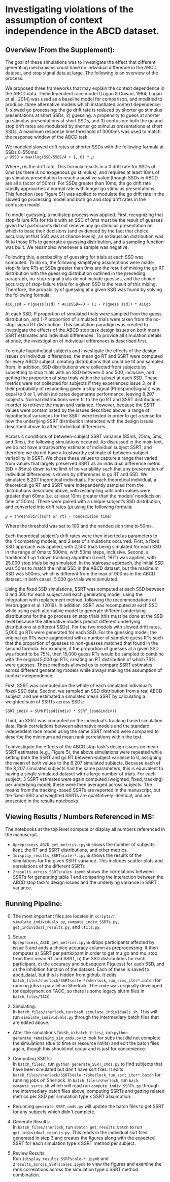 # Investigating violations of the assumption of context independence in the ABCD dataset.

## Overview (From the Supplement):

The goal of these simulations was to investigate the effect that different generating mechanisms could have on individual difference in the ABCD dataset, and stop signal data at large. The following is an overview of the process. 

We proposed three frameworks that may explain the context dependence in the ABCD data. Theindependent race model (Logan & Cowan, 1984; Logan et al., 2014) was used as a baseline model for comparison, and modified to produce .three alternative models which instantiated context dependence: 1) slowed go processing: the go drift rate is reduced by shorter go stimulus presentations at short SSDs, 2) guessing: a propensity to guess at shorter go stimulus presentations at short SSDs, and 3) confusion: both the go and stop drift rates are modulated by shorter go stimulus presentations at short SSDs. A maximum response time threshold of 3000ms was used to match the response window of the ABCD task.

We modeled slowed drift rates at shorter SSDs with the following formula at SSDs 0-550ms:  
```𝜇 @SSD = max(log(SSD/550)/4 + 1, 0) * 𝜇 ```

Where 𝜇 is the drift rate. This formula results in a 0 drift rate for SSDs of 0ms (as there is no exogenous go stimulus), and requires at least 10ms of go stimulus presentation to reach a positive value (though SSDs in ABCD are all a factor of 50ms). For SSDs greater than 10ms, the go drift rate rapidly approaches a normal rate with longer go stimulus presentations. This function (see Figure S1) was applied to modulate the go drift rate in the slowed go processing model and both go and stop drift rates in the confusion model.

To model guessing, a multistep process was applied. First, recognizing that stop-failure RTs for trials with an SSD of 0ms must be the result of guesses given that participants did not receive any go stimulus presentation on which to base their decisions (and evidenced by the fact that choice accuracy at that SSD was at chance levels), an exGaussian distribution was fit to those RTs to generate a guessing distribution, and a sampling function was built. We resampled whenever a sample was negative.  

Following this, a probability of guessing for trials at each SSD was computed. To do so, the following simplifying assumptions were made: stop-failure RTs at SSDs greater than 0ms are the result of mixing the go RT distribution with the guessing distribution outlined in the preceding paragraph, no-stop-signal trials do not include guesses, and the choice accuracy of stop-failure trials for a given SSD is the result of this mixing. Therefore, the probability of guessing at a given SSD was found by solving the following formula:


```ACC_ssd = P(guess|ssd) * ACC@SSD==0 + (1 - P(guess|ssd)) * ACCgo```

At each SSD, P proportion of simulated trials were sampled from the guess distribution, and 1-P proportion of simulated trials were taken from the no-stop-signal RT distribution. This simulation paradigm was created to investigate the effects of the ABCD stop task design issues on both mean SSRT estimates and individual differences. To provide all simulation details at once, the investigation of individual differences is described first.

To create hypothetical subjects and investigate the effects of the design issues on individual differences, the mean go RT and SSRT were computed for every ABCD subject, creating distributions that could be fit and sampled from. In addition, SSD distributions were collected from subjects by subsetting to stop trials with an SSD between 0 and 500, inclusive, and getting the proportion of stop trials within the subset at each SSD. These metrics were not collected for subjects if they experienced issue 3, or if their probability of responding given a stop signal (P(respond|signal)) was equal to 0 or 1, which indicates degenerate performance, leaving 8,207 subjects. Normal distributions were fit to the go RT and SSRT distributions in order to retrieve the mean and variance. However, because the SSRT values were contaminated by the issues described above, a range of hypothetical variances for the SSRT were tested in order to get a sense for how the underlying SSRT distribution interacted with the design issues described above to affect individual differences.

Across 4 conditions of between-subject SSRT variance (85ms, 25ms, 5ms, and 0ms), the following simulations occured. As discussed in the main text, we do not have a trustworthy estimate of individual subject SSRT, and therefore we do not have a trustworthy estimate of between-subject variability in SSRT. We chose these values to capture a range that varied from values that largely preserved SSRT as an individual difference metric (SD = 85ms) down to the limit of no variability such that any preservation of individual differences is driven by differences in go RT and SSD. We simulated 8,207 theoretical individuals. For each theoretical individual, a theoretical go RT and SSRT were independently sampled from the distributions described above, with resampling until both values were greater than 60ms (i.e. at least 10ms greater than the models’ nondecision time of 50ms). These were paired with a unique subject’s SSD distribution, and converted into drift rates (𝜇) using the following formula:

```𝜇 = threshold/({ssrt or rt} - nondecision time)```

Where the threshold was set to 100 and the nondecision time to 50ms.

Each theoretical subject’s drift rates were then inserted as parameters to the 4 competing models, and 2 sets of simulations occurred. First, a fixed SSD approach was applied, with 2,500 trials being simulated for each SSD in the range of 0ms to 500ms, with 50ms steps, inclusive. Second, a traditional 1 up 1 down tracking algorithm (Levitt, 1971) was applied, with 25,000 stop trials being simulated. In the staircase approach, the initial SSD was 50ms to match the initial SSD in the ABCD dataset, but the maximum SSD was 500ms, which is different from the max of 900ms in the ABCD dataset. In both cases, 5,000 go trials were simulated. 

Using the fixed SSD simulations, SSRT was computed at each SSD between 0 and 500 for each subject and each generating model, using the integration with replacement method, following the recommendations of Verbruggen et al. (2019). In addition, SSRT was recomputed at each SSD while using each alternative model to generate different underlying distributions for the go process on stop trials (this must be done at the SSD level because the alternative models predict different underlying distributions at different SSDs). For the two models with slowed drift rates, 5,000 go RTs were generated for each SSD. For the guessing model, the original go RTs were augmented with a number of sampled guess RTs such that the proportion of guesses to non-guesses matched that found in the second formula. For example, if the proportion of guesses at a given SSD was found to be 75%, then 15,000 guess RTs would be sampled to combine with the original 5,000 go RTs, creating an RT distribution of which 75% were guesses. These methods allowed us to compare SSRT estimates across different generating models while always making the assumption of context independence. 

First, SSRT was computed on the whole of each simulated individual’s fixed-SSD data. Second, we sampled an SSD distribution from a real ABCD subject, and we estimated a simulated mean SSRT by calculating a weighted sum of SSRTs across SSDs: 

```SSRT_indiv = SUM(P(ssd|indiv) * SSRT_(ssd&indiv))```

Third, an SSRT was computed on the individual’s tracking based simulation data. Rank correlations between alternative models and the standard independent race model using the same SSRT method were compared to describe the minimum and mean rank correlations within the text.

To investigate the effects of the ABCD stop task’s design issues on mean SSRT estimates (e.g., Figure 5), the above simulations were repeated while setting both the SSRT and go RT between-subject variance to 0, assigning the mean of both values to the 8,207 simulated subjects. Because each of the 8,207 simulated subjects had the same parameters, this is equivalent to having a single simulated dataset with a large number of trials. For each subject, 3 SSRT estimates were again computed (weighted, fixed, tracking) per underlying model; these were then averaged across subjects. The means from the tracking-based SSRTs are reported in the manuscript, but the fixed-SSD and weighted SSRTs are qualitatively identical, and are presented in the results notebooks.

## Viewing Results / Numbers Referenced in MS:
The notebooks at the top level compute or display all numbers referenced in the manuscript.
- `0preprocess_ABCD_get_metrics.ipynb` shows the number of subjects kept, the RT and SSRT distributions, and other metrics.
- `1display_results_SSRTscale-*.ipynb` shows the results of the simulations for the given SSRT variance. This includes scatter plots and correlations of the different SSRTs
- `2results_across_SSRTscales.ipynb` shows the correlations between SSRTs for generating table 1 and comparing the interaction between the ABCD stop task's design issues and the underlying variance in SSRT variance.

## Running Pipeline:

0. The most important files are located in `scripts/`: `simulate_individuals.py`, `compute_indiv_SSRTs.py`, `get_individual_results.py`, and `utils.py`.

1. Setup:  
`0preprocess_ABCD_get_metrics.ipynb` drops participants affected by issue 3 and adds a choice accuracy column as preprocessing. It then computes a) SSRT per participant in order to get mu_go and mu_stop from their mean RT and SSRT, b) the SSD distributions for each participant, c) the accuracy and subsequent P(guess) for each SSD, and d) the inhibition function of the dataset. Each of these is saved to abcd_data/, but this is hidden from github.
It edits `batch_files/sherlock/SSRTscale-*/sherlock_run_sims_iter*.batch` for running jobs in parallel on Sherlock. The code was originally developed for deployment on TACC, so there is some legacy slurm files in `batch_files/TACC`.
  
2. Simulating:   
In `batch_files/sherlock`, run `bash simulate_individuals.sh`. This will run `simulate_individuals.py` through the intermediary batch files that are edited above. 
- After the simulations finish, in `batch_files/`, run `python generate_remaining_sim_cmds.py` to look for subs that did not complete the simulations (due to time or resource limits) and edit the batch files again, though this should not occur and is just for concenience.

3. Computing SSRTs:  
In `batch_files/`, run `python generate_SSRT_cmds.py` to find subjects that have been simulated but don't have ssrt files. It edits `batch_files/sherlock/SSRTscale-*/sherlock_run_ssrt_iter*.batch` for running jobs on Sherlock. In `batch_files/sherlock`, run `bash compute_ssrts.sh` which will read run `compute_indiv_SSRTs.py` through the intermediary batch files above, computing SSRTs and getting related metrics per SSD per simulation type x SSRT assumption. 
- Rerunning `generate_SSRT_cmds.py` will update the batch files to get SSRT for any subjects which didn't complete.

4. Generate Results:  
In `batch_files/sherlock`, run `sbatch get_results.batch` to run `get_individual_results.py`. This reads in the individual ssrt files generated in step 3 and creates the figures along with the expected SSRT for each simulation type x SSRT method per subject.

5. Review Results:  
Run `1display_results_SSRTscale-*.ipynb` and `2results_across_SSRTscales.ipynb` to view the figures and examine the rank correlations across the simulation type x SSRT method combination.